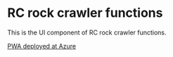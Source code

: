 # RC rock crawler functions

This is the UI component of RC rock crawler functions.

[PWA deployed at Azure](https://calm-cliff-04dcfc103.1.azurestaticapps.net/)
